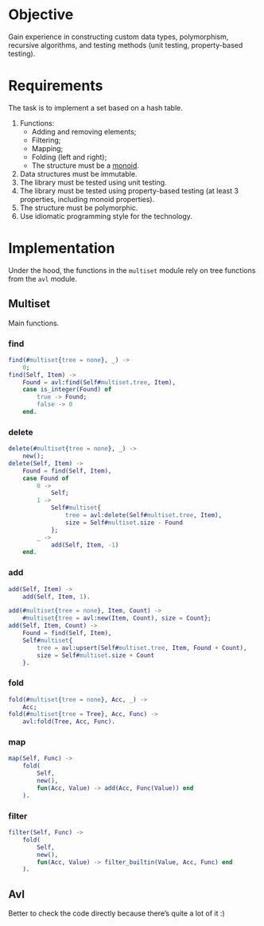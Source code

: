 # Objective  
Gain experience in constructing custom data types, polymorphism, recursive algorithms, and testing methods (unit testing, property-based testing).  

# Requirements  
The task is to implement a set based on a hash table.  

1. Functions:  
    - Adding and removing elements;  
    - Filtering;  
    - Mapping;  
    - Folding (left and right);  
    - The structure must be a [monoid](https://en.wikipedia.org/wiki/Monoid).  
2. Data structures must be immutable.  
3. The library must be tested using unit testing.  
4. The library must be tested using property-based testing (at least 3 properties, including monoid properties).  
5. The structure must be polymorphic.  
6. Use idiomatic programming style for the technology.  

# Implementation  
Under the hood, the functions in the `multiset` module rely on tree functions from the `avl` module.  

## Multiset  
Main functions.  

### find  
```erlang
find(#multiset{tree = none}, _) ->
    0;
find(Self, Item) ->
    Found = avl:find(Self#multiset.tree, Item),
    case is_integer(Found) of
        true -> Found;
        false -> 0
    end.
```  

### delete  
```erlang
delete(#multiset{tree = none}, _) ->
    new();
delete(Self, Item) ->
    Found = find(Self, Item),
    case Found of
        0 ->
            Self;
        1 ->
            Self#multiset{
                tree = avl:delete(Self#multiset.tree, Item),
                size = Self#multiset.size - Found
            };
        _ ->
            add(Self, Item, -1)
    end.
```  

### add  
```erlang
add(Self, Item) ->
    add(Self, Item, 1).

add(#multiset{tree = none}, Item, Count) ->
    #multiset{tree = avl:new(Item, Count), size = Count};
add(Self, Item, Count) ->
    Found = find(Self, Item),
    Self#multiset{
        tree = avl:upsert(Self#multiset.tree, Item, Found + Count),
        size = Self#multiset.size + Count
    }.
```  

### fold  
```erlang
fold(#multiset{tree = none}, Acc, _) ->
    Acc;
fold(#multiset{tree = Tree}, Acc, Func) ->
    avl:fold(Tree, Acc, Func).
```  

### map  
```erlang
map(Self, Func) ->
    fold(
        Self,
        new(),
        fun(Acc, Value) -> add(Acc, Func(Value)) end
    ).
```  

### filter  
```erlang
filter(Self, Func) ->
    fold(
        Self,
        new(),
        fun(Acc, Value) -> filter_builtin(Value, Acc, Func) end
    ).
```  

## Avl  
Better to check the code directly because there’s quite a lot of it :)  

